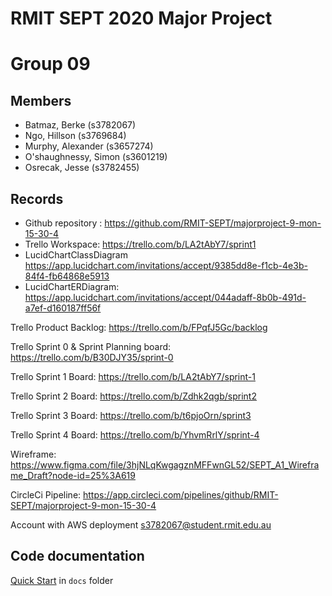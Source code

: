 # RMIT SEPT 2020 Major Project

# Group 09

## Members

* Batmaz, Berke (s3782067)
* Ngo, Hillson (s3769684)
* Murphy, Alexander (s3657274)
* O'shaughnessy, Simon (s3601219)
* Osrecak, Jesse (s3782455)

## Records

* Github repository : https://github.com/RMIT-SEPT/majorproject-9-mon-15-30-4
* Trello Workspace: https://trello.com/b/LA2tAbY7/sprint1
* LucidChartClassDiagram https://app.lucidchart.com/invitations/accept/9385dd8e-f1cb-4e3b-84f4-fb64868e5913
* LucidChartERDiagram: https://app.lucidchart.com/invitations/accept/044adaff-8b0b-491d-a7ef-d160187ff56f

Trello Product Backlog: https://trello.com/b/FPqfJ5Gc/backlog

Trello Sprint 0 &  Sprint Planning board: https://trello.com/b/B30DJY35/sprint-0

Trello Sprint 1 Board: https://trello.com/b/LA2tAbY7/sprint-1

Trello Sprint 2 Board: https://trello.com/b/Zdhk2qgb/sprint2

Trello Sprint 3 Board: https://trello.com/b/t6pjoOrn/sprint3

Trello Sprint 4 Board: https://trello.com/b/YhvmRrlY/sprint-4

Wireframe: https://www.figma.com/file/3hjNLqKwgagznMFFwnGL52/SEPT_A1_Wireframe_Draft?node-id=25%3A619

CircleCi Pipeline: https://app.circleci.com/pipelines/github/RMIT-SEPT/majorproject-9-mon-15-30-4

Account with AWS deployment s3782067@student.rmit.edu.au
## Code documentation

[Quick Start](/docs/README.md) in `docs` folder
